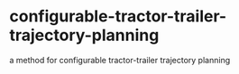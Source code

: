 # configurable-tractor-trailer-trajectory-planning
a method for configurable tractor-trailer trajectory planning
